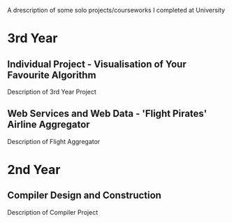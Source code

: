 A drescription of some solo projects/courseworks I completed at University

# 3rd Year
## Individual Project - Visualisation of Your Favourite Algorithm
Description of 3rd Year Project

## Web Services and Web Data - 'Flight Pirates' Airline Aggregator
Description of Flight Aggregator

# 2nd Year
## Compiler Design and Construction
Description of Compiler Project